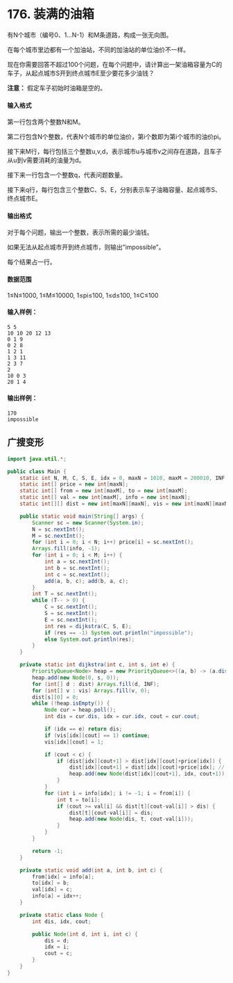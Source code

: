 # 176. 装满的油箱

有N个城市（编号0、1…N-1）和M条道路，构成一张无向图。

在每个城市里边都有一个加油站，不同的加油站的单位油价不一样。

现在你需要回答不超过100个问题，在每个问题中，请计算出一架油箱容量为C的车子，从起点城市S开到终点城市E至少要花多少油钱？

**注意：** 假定车子初始时油箱是空的。

#### 输入格式

第一行包含两个整数N和M。

第二行包含N个整数，代表N个城市的单位油价，第i个数即为第i个城市的油价pi。

接下来M行，每行包括三个整数u,v,d，表示城市u与城市v之间存在道路，且车子从u到v需要消耗的油量为d。

接下来一行包含一个整数q，代表问题数量。

接下来q行，每行包含三个整数C、S、E，分别表示车子油箱容量、起点城市S、终点城市E。

#### 输出格式

对于每个问题，输出一个整数，表示所需的最少油钱。

如果无法从起点城市开到终点城市，则输出”impossible”。

每个结果占一行。

#### 数据范围

1≤N≤1000,
1≤M≤10000,
1≤pi≤100,
1≤d≤100,
1≤C≤100

#### 输入样例：

```
5 5
10 10 20 12 13
0 1 9
0 2 8
1 2 1
1 3 11
2 3 7
2
10 0 3
20 1 4
```

#### 输出样例：

```
170
impossible
```

## 广搜变形

```java
import java.util.*;

public class Main {
    static int N, M, C, S, E, idx = 0, maxN = 1010, maxM = 200010, INF = 0x3f3f3f3f;
    static int[] price = new int[maxN];
    static int[] from = new int[maxM], to = new int[maxM];
    static int[] val = new int[maxM], info = new int[maxN];
    static int[][] dist = new int[maxN][maxN], vis = new int[maxN][maxN];

    public static void main(String[] args) {
        Scanner sc = new Scanner(System.in);
        N = sc.nextInt();
        M = sc.nextInt();
        for (int i = 0; i < N; i++) price[i] = sc.nextInt();
        Arrays.fill(info, -1);
        for (int i = 0; i < M; i++) {
            int a = sc.nextInt();
            int b = sc.nextInt();
            int c = sc.nextInt();
            add(a, b, c); add(b, a, c);
        }
        int T = sc.nextInt();
        while (T-- > 0) {
            C = sc.nextInt();
            S = sc.nextInt();
            E = sc.nextInt();
            int res = dijkstra(C, S, E);
            if (res == -1) System.out.println("impossible");
            else System.out.println(res);
        }
    }

    private static int dijkstra(int c, int s, int e) {
        PriorityQueue<Node> heap = new PriorityQueue<>((a, b) -> (a.dis - b.dis));
        heap.add(new Node(0, s, 0));
        for (int[] d : dist) Arrays.fill(d, INF);
        for (int[] v : vis) Arrays.fill(v, 0);
        dist[s][0] = 0;
        while (!heap.isEmpty()) {
            Node cur = heap.poll();
            int dis = cur.dis, idx = cur.idx, cout = cur.cout;

            if (idx == e) return dis;
            if (vis[idx][cout] == 1) continue;
            vis[idx][cout] = 1;

            if (cout < c) {
                if (dist[idx][cout+1] > dist[idx][cout]+price[idx]) {
                    dist[idx][cout+1] = dist[idx][cout]+price[idx];	// 加上一升油的钱
                    heap.add(new Node(dist[idx][cout+1], idx, cout+1));	// 加上一升油的状态
                }
            }
            for (int i = info[idx]; i != -1; i = from[i]) {
                int t = to[i];
                if (cout >= val[i] && dist[t][cout-val[i]] > dis) {
                    dist[t][cout-val[i]] = dis;
                    heap.add(new Node(dis, t, cout-val[i]));
                }
            }
        }

        return -1;
    }

    private static void add(int a, int b, int c) {
        from[idx] = info[a];
        to[idx] = b;
        val[idx] = c;
        info[a] = idx++;
    }

    private static class Node {
        int dis, idx, cout;

        public Node(int d, int i, int c) {
            dis = d;
            idx = i;
            cout = c;
        }
    }
}
```



